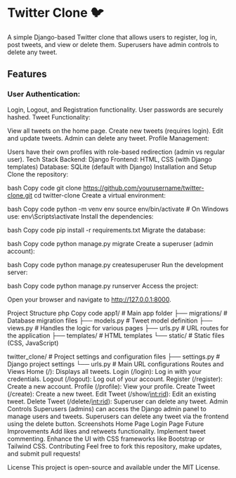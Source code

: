 # Twitter Clone 🐦
A simple Django-based Twitter clone that allows users to register, log in, post tweets, and view or delete them. Superusers have admin controls to delete any tweet.

## Features
### User Authentication:
Login, Logout, and Registration functionality.
User passwords are securely hashed.
Tweet Functionality:

View all tweets on the home page.
Create new tweets (requires login).
Edit and update tweets.
Admin can delete any tweet.
Profile Management:

Users have their own profiles with role-based redirection (admin vs regular user).
Tech Stack
Backend: Django
Frontend: HTML, CSS (with Django templates)
Database: SQLite (default with Django)
Installation and Setup
Clone the repository:

bash
Copy code
git clone https://github.com/yourusername/twitter-clone.git
cd twitter-clone
Create a virtual environment:

bash
Copy code
python -m venv env
source env/bin/activate  # On Windows use: env\Scripts\activate
Install the dependencies:

bash
Copy code
pip install -r requirements.txt
Migrate the database:

bash
Copy code
python manage.py migrate
Create a superuser (admin account):

bash
Copy code
python manage.py createsuperuser
Run the development server:

bash
Copy code
python manage.py runserver
Access the project:

Open your browser and navigate to http://127.0.0.1:8000.

Project Structure
php
Copy code
app1/                # Main app folder
  ├── migrations/    # Database migration files
  ├── models.py      # Tweet model definition
  ├── views.py       # Handles the logic for various pages
  ├── urls.py        # URL routes for the application
  ├── templates/     # HTML templates
  └── static/        # Static files (CSS, JavaScript)
  
twitter_clone/       # Project settings and configuration files
  ├── settings.py    # Django project settings
  └── urls.py        # Main URL configurations
Routes and Views
Home (/): Displays all tweets.
Login (/login): Log in with your credentials.
Logout (/logout): Log out of your account.
Register (/register): Create a new account.
Profile (/profile): View your profile.
Create Tweet (/create): Create a new tweet.
Edit Tweet (/show/<int:rid>): Edit an existing tweet.
Delete Tweet (/delete/<int:rid>): Superuser can delete any tweet.
Admin Controls
Superusers (admins) can access the Django admin panel to manage users and tweets.
Superusers can delete any tweet via the frontend using the delete button.
Screenshots
Home Page	Login Page
Future Improvements
Add likes and retweets functionality.
Implement tweet commenting.
Enhance the UI with CSS frameworks like Bootstrap or Tailwind CSS.
Contributing
Feel free to fork this repository, make updates, and submit pull requests!

License
This project is open-source and available under the MIT License.

